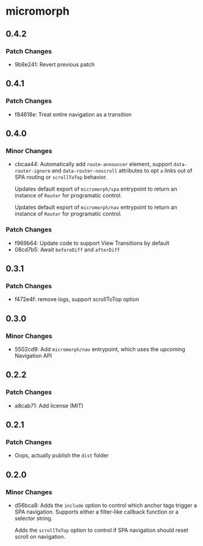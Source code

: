 # micromorph

## 0.4.2

### Patch Changes

- 9b8e241: Revert previous patch

## 0.4.1

### Patch Changes

- f84618e: Treat entire navigation as a transition

## 0.4.0

### Minor Changes

- cbcaa44: Automatically add `route-announcer` element, support `data-router-ignore` and `data-router-noscroll` attributes to opt `a` links out of SPA routing or `scrollToTop` behavior.

  Updates default export of `micromorph/spa` entrypoint to return an instance of `Router` for programatic control.

  Updates default export of `micromorph/nav` entrypoint to return an instance of `Router` for programatic control.

### Patch Changes

- f969b64: Update code to support View Transitions by default
- 08cd7b5: Await `beforeDiff` and `afterDiff`

## 0.3.1

### Patch Changes

- f472e4f: remove logs, support scrollToTop option

## 0.3.0

### Minor Changes

- 5502cd9: Add `micromorph/nav` entrypoint, which uses the upcoming Navigation API

## 0.2.2

### Patch Changes

- a8cab71: Add license (MIT)

## 0.2.1

### Patch Changes

- Oops, actually publish the `dist` folder

## 0.2.0

### Minor Changes

- d56bca8: Adds the `include` option to control which anchor tags trigger a SPA navigation. Supports either a filter-like callback function or a selector string.

  Adds the `scrollToTop` option to control if SPA navigation should reset scroll on navigation.
